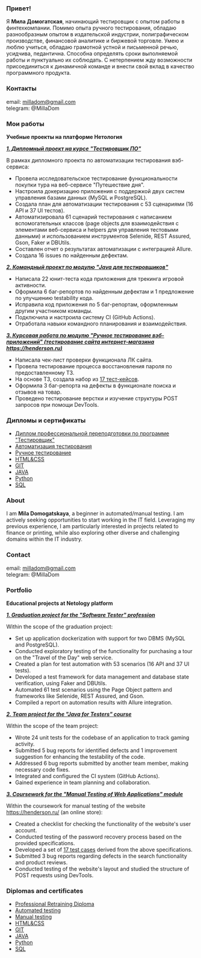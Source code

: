 ### Привет!
Я **Мила Домогатская**, начинающий тестировщик с опытом работы в финтехкомпании. Помимо опыта ручного тестирования, обладаю разнообразным опытом в издательской индустрии, полиграфическом производстве, финансовой аналитике и биржевой торговле. Умею и люблю учиться, обладаю грамотной устной и письменной речью, усидчива, педантична. Способна определять сроки выполняемой работы и пунктуально их соблюдать. С нетерпением жду возможности присоединиться к динамичной команде и внести свой вклад в качество программного продукта.

### Контакты
email: milladom@gmail.com  
telegram: @MillaDom

### Мои работы
**Учебные проекты на платформе Нетология**

***[1. Дипломный проект на курсе "Тестировщик ПО"](https://github.com/MillaDom/QA_Diploma/tree/main)***

В рамках дипломного проекта по автоматизации тестирования вэб-сервиса:

- Провела исследовательское тестирование функциональности покупки тура на веб-сервисе "Путешествие дня".
- Настроила докеризацию приложения с поддержкой двух систем управления базами данных (MySQL и PostgreSQL).
- Создала план для автоматизации тестирования с 53 сценариями (16 API и 37 UI тестов).
- Автоматизировала 61 сценарий тестирования с написанием вспомогательных классов (page objects для взаимодействия с элементами веб-сервиса и helpers для управления тестовыми данными) и использованием инструментов Selenide, REST Assured, Gson, Faker и DBUtils.
- Составлен отчет о результатах автоматизации с интеграцией Allure.
- Создала 16 issues по найденным дефектам.


***[2. Командный проект по модулю "Java для тестировщиков"](https://github.com/MillaDom/javaqa-team-diplom)***

- Написала 22 юнит-теста кода приложения для трекинга игровой активности.
- Оформила 6 баг-репортов по найденным дефектам и 1 предложение по улучшению testability кода.
- Исправила код приложения по 5 баг-репортам, оформленным другим участником команды.
- Подключила и настроила систему CI (GitHub Actions).
- Отработала навыки командного планирования и взаимодействия.


***[3. Курсовая работа по модулю "Ручное тестирование вэб-приложений" (тестирование сайта интернет-магазина https://henderson.ru)](https://docs.google.com/spreadsheets/d/1jW0-l2lyKehvq_7WHlZyqdI7JZYyM8n_oHz-tINtHOE/edit#gid=0)***

- Написала чек-лист проверки функционала ЛК сайта.
- Провела тестирование процесса восстановления пароля по предоставленному ТЗ.
- На основе ТЗ, создала набор из [17 тест-кейсов](https://docs.google.com/spreadsheets/d/1MIDqUWYhTu2WJbXlz9YtMZ95j3qmGy4irqtqGTw32Yg/edit#gid=0).
- Оформила 3 баг-репорта на дефекты в функционале поиска и отзывов на товар.
- Проведено тестирование верстки и изучение структуры POST запросов при помощи DevTools.


### Дипломы и сертификаты
- [Диплом профессиональной переподготовки по программе "Тестировщик"](https://github.com/MillaDom/Certificates/blob/main/Diploma_Netology.jpg)
- [Автоматизация тестирования](https://github.com/MillaDom/Certificates/blob/main/certificate_AutomatedTestings.png)
- [Ручное тестирование](https://github.com/MillaDom/Certificates/blob/main/certificate_ManualTestings.png)
- [HTML&CSS](https://github.com/MillaDom/Certificates/blob/main/certificate_HTMLs.png)
- [GIT](https://github.com/MillaDom/Certificates/blob/main/certificate_GITs.png)
- [JAVA](https://github.com/MillaDom/Certificates/blob/main/certificate_Javas.png)
- [Python](https://github.com/MillaDom/Certificates/blob/main/certificate_Pythons.png)
- [SQL](https://github.com/MillaDom/Certificates/blob/main/certificate_SQL.png)

### About
I am **Mila Domogatskaya**, a beginner in automated/manual testing. I am actively seeking opportunities to start working in the IT field. Leveraging my previous experience, I am particularly interested in projects related to finance or printing, while also exploring other diverse and challenging domains within the IT industry.

### Contact
email: milladom@gmail.com  
telegram: @MillaDom

### Portfolio
**Educational projects at Netology platform**

***[1. Graduation project for the "Software Tester" profession](https://github.com/MillaDom/QA_Diploma/tree/main)***

Within the scope of the graduation project:

- Set up application dockerization with support for two DBMS (MySQL and PostgreSQL).
- Conducted exploratory testing of the functionality for purchasing a tour on the "Travel of the Day" web service.
- Created a plan for test automation with 53 scenarios (16 API and 37 UI tests).
- Developed a test framework for data management and database state verification, using Faker and DBUtils.
- Automated 61 test scenarios using the Page Object pattern and frameworks like Selenide, REST Assured, and Gson.
- Compiled a report on automation results with Allure integration.

***[2. Team project for the "Java for Testers" course](https://github.com/MillaDom/javaqa-team-diplom)***

Within the scope of the team project:

- Wrote 24 unit tests for the codebase of an application to track gaming activity.
- Submitted 5 bug reports for identified defects and 1 improvement suggestion for enhancing the testability of the code.
- Addressed 6 bug reports submitted by another team member, making necessary code fixes.
- Integrated and configured the CI system (GitHub Actions).
- Gained experience in team planning and collaboration.

***[3. Coursework for the "Manual Testing of Web Applications" module](https://docs.google.com/spreadsheets/d/1jW0-l2lyKehvq_7WHlZyqdI7JZYyM8n_oHz-tINtHOE/edit#gid=0)***

Within the coursework for manual testing of the website https://henderson.ru/ (an online store):

- Created a checklist for checking the functionality of the website's user account.
- Conducted testing of the password recovery process based on the provided specifications.
- Developed a set of [17 test cases](https://docs.google.com/spreadsheets/d/1MIDqUWYhTu2WJbXlz9YtMZ95j3qmGy4irqtqGTw32Yg/edit#gid=0) derived from the above specifications.
- Submitted 3 bug reports regarding defects in the search functionality and product reviews.
- Conducted testing of the website's layout and studied the structure of POST requests using DevTools.

### Diplomas and certificates
- [Professional Retraining Diploma](https://github.com/MillaDom/Certificates/blob/main/Diploma_Netology.jpg)
- [Automated testing](https://github.com/MillaDom/Certificates/blob/main/certificate_AutomatedTestings.png)
- [Manual testing](https://github.com/MillaDom/Certificates/blob/main/certificate_ManualTestings.png)
- [HTML&CSS](https://github.com/MillaDom/Certificates/blob/main/certificate_HTMLs.png)
- [GIT](https://github.com/MillaDom/Certificates/blob/main/certificate_GITs.png)
- [JAVA](https://github.com/MillaDom/Certificates/blob/main/certificate_Javas.png)
- [Python](https://github.com/MillaDom/Certificates/blob/main/certificate_Pythons.png)
- [SQL](https://github.com/MillaDom/Certificates/blob/main/certificate_SQL.png)

<!--
**MillaDom/MillaDom** is a ✨ _special_ ✨ repository because its `README.md` (this file) appears on your GitHub profile.

Here are some ideas to get you started:

- 🔭 I’m currently working on ...
- 🌱 I’m currently learning ...
- 👯 I’m looking to collaborate on ...
- 🤔 I’m looking for help with ...
- 💬 Ask me about ...
- 📫 How to reach me: ...
- 😄 Pronouns: ...
- ⚡ Fun fact: ...
-->
